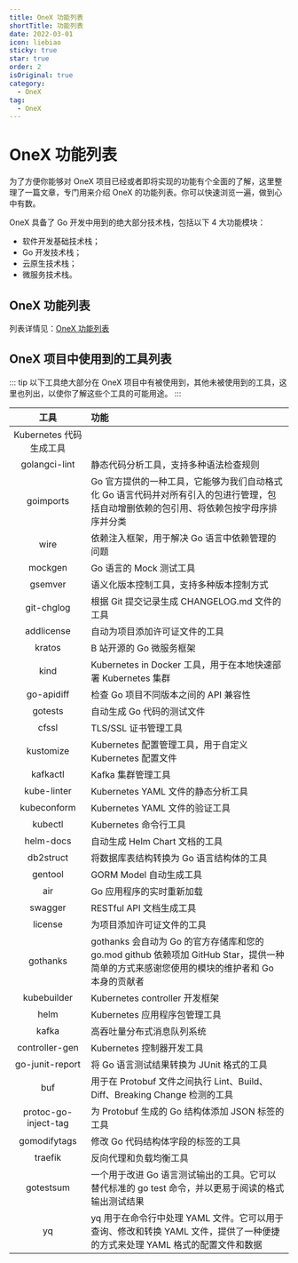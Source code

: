 ```yaml
---
title: OneX 功能列表
shortTitle: 功能列表
date: 2022-03-01
icon: liebiao
sticky: true
star: true
order: 2
isOriginal: true
category:
  - OneX
tag:
  - OneX
---
```


# OneX 功能列表

为了方便你能够对 OneX 项目已经或者即将实现的功能有个全面的了解，这里整理了一篇文章，专门用来介绍 OneX 的功能列表。你可以快速浏览一遍，做到心中有数。

OneX 具备了 Go 开发中用到的绝大部分技术栈，包括以下 4 大功能模块：
- 软件开发基础技术栈；
- Go 开发技术栈；
- 云原生技术栈；
- 微服务技术栈。

## OneX 功能列表

列表详情见：[OneX 功能列表](https://feizaonet.feishu.cn/wiki/DtZkwxhKTi4u36kLSKNcaQBvngd#doxcndNrfzVQCvCNAke9IPsajod)

## OneX 项目中使用到的工具列表

::: tip
以下工具绝大部分在 OneX 项目中有被使用到，其他未被使用到的工具，这里也列出，以使你了解这些个工具的可能用途。
:::

| 工具 | 功能 |
| :----: | :---- |
|Kubernetes 代码生成工具||
|golangci-lint|静态代码分析工具，支持多种语法检查规则|
|goimports|Go 官方提供的一种工具，它能够为我们自动格式化 Go 语言代码并对所有引入的包进行管理，包括自动增删依赖的包引用、将依赖包按字母序排序并分类|
|wire|依赖注入框架，用于解决 Go 语言中依赖管理的问题|
|mockgen|Go 语言的 Mock 测试工具|
|gsemver|语义化版本控制工具，支持多种版本控制方式|
|git-chglog|根据 Git 提交记录生成 CHANGELOG.md 文件的工具|
|addlicense|自动为项目添加许可证文件的工具|
|kratos|B 站开源的 Go 微服务框架|
|kind|Kubernetes in Docker 工具，用于在本地快速部署 Kubernetes 集群|
|go-apidiff|检查 Go 项目不同版本之间的 API 兼容性|
|gotests|自动生成 Go 代码的测试文件|
|cfssl|TLS/SSL 证书管理工具|
|kustomize|Kubernetes 配置管理工具，用于自定义 Kubernetes 配置文件|
|kafkactl|Kafka 集群管理工具|
|kube-linter|Kubernetes YAML 文件的静态分析工具|
|kubeconform|Kubernetes YAML 文件的验证工具|
|kubectl|Kubernetes 命令行工具|
|helm-docs|自动生成 Helm Chart 文档的工具|
|db2struct|将数据库表结构转换为 Go 语言结构体的工具|
|gentool|GORM Model 自动生成工具|
|air|Go 应用程序的实时重新加载|
|swagger|RESTful API 文档生成工具|
|license|为项目添加许可证文件的工具|
|gothanks|gothanks 会自动为 Go 的官方存储库和您的 go.mod github 依赖项加 GitHub Star，提供一种简单的方式来感谢您使用的模块的维护者和 Go 本身的贡献者|
|kubebuilder|Kubernetes controller 开发框架|
|helm|Kubernetes 应用程序包管理工具|
|kafka|高吞吐量分布式消息队列系统|
|controller-gen|Kubernetes 控制器开发工具|
|go-junit-report|将 Go 语言测试结果转换为 JUnit 格式的工具|
|buf|用于在 Protobuf 文件之间执行 Lint、Build、Diff、Breaking Change 检测的工具|
|protoc-go-inject-tag|为 Protobuf 生成的 Go 结构体添加 JSON 标签的工具|
|gomodifytags|修改 Go 代码结构体字段的标签的工具|
|traefik|反向代理和负载均衡工具|
|gotestsum|一个用于改进 Go 语言测试输出的工具。它可以替代标准的 go test 命令，并以更易于阅读的格式输出测试结果|
|yq|yq 用于在命令行中处理 YAML 文件。它可以用于查询、修改和转换 YAML 文件，提供了一种便捷的方式来处理 YAML 格式的配置文件和数据|
